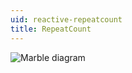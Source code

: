 ```yaml
---
uid: reactive-repeatcount
title: RepeatCount
---
```


![Marble diagram](~/images/reactive-repeatcount.svg)
